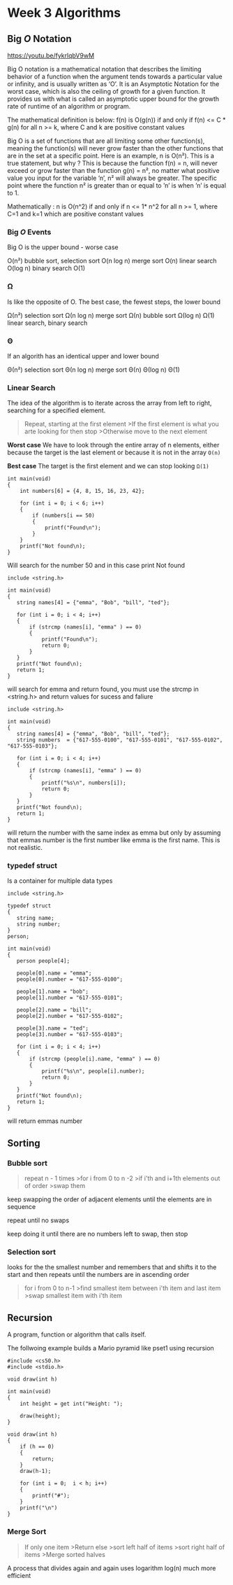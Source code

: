 # Week 3 Algorithms

## Big *O* Notation

https://youtu.be/fykrlqbV9wM


Big O notation is a mathematical notation that describes the limiting behavior of a function when the argument tends towards a particular value or infinity, and is usually written as ‘O’. It is an Asymptotic Notation for the worst case, which is also the ceiling of growth for a given function. It provides us with what is called an asymptotic upper bound for the growth rate of runtime of an algorithm or program.

The mathematical definition is below:
f(n) is O(g(n)) if and only if f(n) <= C * g(n) for all n >= k,
where C and k are positive constant values

Big O is a set of functions that are all limiting some other function(s), meaning the function(s) will never grow faster than the other functions that are in the set at a specific point.
Here is an example, n is O(n²). This is a true statement, but why ?
This is because the function f(n) = n, will never exceed or grow faster than the function g(n) = n², no matter what positive value you input for the variable ’n’, n² will always be greater. The specific point where the function n² is greater than or equal to ’n’ is when ’n’ is equal to 1.

Mathematically :
n is O(n^2) if and only if n <= 1* n^2 for all n >= 1,
where C=1 and k=1 which are positive constant values



### Big *O* Events


Big O is the upper bound - worse case 

O(n²) bubble sort, selection sort
O(n log n) merge sort
O(n)  linear search
O(log n)  binary search
O(1)

### Ω 

Is like the opposite of Ο. The best case, the fewest steps, the lower bound

Ω(n²) selection sort
Ω(n log n) merge sort
Ω(n) bubble sort
Ω(log n)
Ω(1)  linear search, binary search

### Θ

If an algorith has an identical upper and lower bound 

Θ(n²) selection sort
Θ(n log n) merge sort
Θ(n) 
Θ(log n)
Θ(1)  

### Linear Search

The idea of the algorithm is to iterate across the array from left to right, searching for a specified element.

>Repeat, starting at the first element
    >If the first element is what you arte looking for then stop
    >Otherwise move to the next element

**Worst case**
We have to look through the entire array of n elements, either because the target is the last element or because it is not in the array `Ο(n)`

**Best case**
The target is the first element and we can stop looking `Ω(1)`

```
int main(void)
{
    int numbers[6] = {4, 8, 15, 16, 23, 42};

    for (int i = 0; i < 6; i++)
    {
        if (numbers[i == 50)
        {
            printf("Found\n");
        }
    }
    printf("Not found\n);
}
```
 Will search for the number 50 and in this case print Not found


 ```
 include <string.h>

int main(void)
{
    string names[4] = {"emma", "Bob", "bill", "ted"};

    for (int i = 0; i < 4; i++)
    {
        if (strcmp (names[i], "emma" ) == 0)
        {
            printf("Found\n");
            return 0;
        }
    }
    printf("Not found\n);
    return 1;
}
```
will search for emma and return found, you must use the strcmp in <string.h> and return values for sucess and faliure

 ```
 include <string.h>

int main(void)
{
    string names[4] = {"emma", "Bob", "bill", "ted"};
    string numbers  = {"617-555-0100", "617-555-0101", "617-555-0102", "617-555-0103"};

    for (int i = 0; i < 4; i++)
    {
        if (strcmp (names[i], "emma" ) == 0)
        {
            printf("%s\n", numbers[i]);
            return 0;
        }
    }
    printf("Not found\n);
    return 1;
}
```

will return the number with the same index as emma but only by assuming that emmas number is the first number like emma is the first name. This is not realistic.

### typedef struct

Is a container for multiple data types

 ```
include <string.h>

typedef struct
{
    string name;
    string number;
}
person;

int main(void)
{
    person people[4]; 

    people[0].name = "emma";
    people[0].number = "617-555-0100";

    people[1].name = "bob";
    people[1].number = "617-555-0101";

    people[2].name = "bill";
    people[2].number = "617-555-0102";

    people[3].name = "ted";
    people[3].number = "617-555-0103";

    for (int i = 0; i < 4; i++)
    {
        if (strcmp (people[i].name, "emma" ) == 0)
        {
            printf("%s\n", people[i].number);
            return 0;
        }
    }
    printf("Not found\n);
    return 1;
}
```

will return emmas number

## Sorting

### Bubble sort

> repeat n - 1 times 
    >for i from 0 to n -2
        >if i'th and i+1th elements out of order
            >swap them

keep swapping the order of adjacent elements until the elements are in sequence 

repeat until no swaps

keep doing it until there are no numbers left to swap, then stop

### Selection sort

looks for the the smallest number and remembers that and shifts it to the start and then repeats until the numbers are in ascending order

>for i from 0 to n-1
    >find smallest item between i'th item and last item
    >swap smallest item with i'th item

## Recursion

A program, function or algorithm that calls itself.

The follwoing example builds a Mario pyramid like pset1 using recursion

```
#include <cs50.h>
#include <stdio.h>

void draw(int h)

int main(void)
{
    int height = get int("Height: ");

    draw(height);
}

void draw(int h)
{
    if (h == 0)
    {
        return;
    }
    draw(h-1);

    for (int i = 0;  i < h; i++)
    {
        printf("#");
    }
    printf("\n")
}

```

### Merge Sort

> If only one item
    >Return
>else
    >sort left half of items
    >sort right half of items
    >Merge sorted halves

A process that divides again and again uses logarithm log(n) much more efficient
